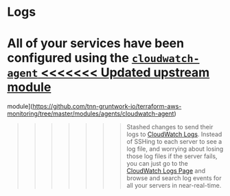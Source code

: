 # Logs

All of your services have been configured using the [`cloudwatch-agent`
<<<<<<< Updated upstream
module](https://github.com/tnn-gruntwork-io/terraform-aws-monitoring/tree/master/modules/agents/cloudwatch-agent)
=======
module](https://github.com/tnn-gruntwork-io/terraform-aws-monitoring/tree/master/modules/agents/cloudwatch-agent)
>>>>>>> Stashed changes
to send their logs to [CloudWatch Logs](https://console.aws.amazon.com/cloudwatch/home?#logs:). Instead of SSHing to
each server to see a log file, and worrying about losing those log files if the server fails, you can just go to the
[CloudWatch Logs Page](https://console.aws.amazon.com/cloudwatch/home?#logs:) and browse and search log events for all
your servers in near-real-time.
